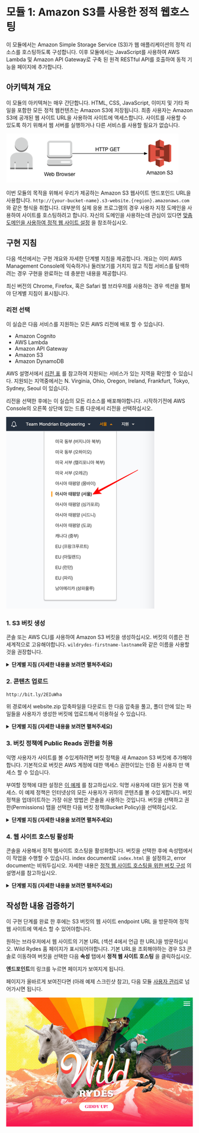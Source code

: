 # 모듈 1: Amazon S3를 사용한 정적 웹호스팅

이 모듈에서는 Amazon Simple Storage Service (S3)가 웹 애플리케이션의 정적 리소스를 호스팅하도록 구성합니다. 이후 모듈에서는 JavaScript를 사용하여 AWS Lambda 및 Amazon API Gateway로 구축 된 원격 RESTful API를 호출하여 동적 기능을 페이지에 추가합니다.

## 아키텍쳐 개요

이 모듈의 아키텍쳐는 매우 간단합니다. HTML, CSS, JavaScript, 이미지 및 기타 파일을 포함한 모든 정적 웹컨텐츠는 Amazon S3에 저장됩니다. 최종 사용자는 Amazon S3에 공개된 웹 사이트 URL을 사용하여 사이트에 액세스합니다. 사이트를 사용할 수 있도록 하기 위해서 웹 서버를 실행하거나 다른 서비스를 사용할 필요가 없습니다.

![정적 웹 호스팅 아키텍쳐](../images/static-website-architecture.png)

이번 모듈의 목적을 위해서 우리가 제공하는 Amazon S3 웹사이트 엔드포인드 URL을 사용합니다. `http://{your-bucket-name}.s3-website.{region}.amazonaws.com` 와 같은 형식을 취합니다. 대부분의 실제 응용 프로그램의 경우 사용자 지정 도메인을 사용하여 사이트를 호스팅하려고 합니다. 자신의 도메인을 사용하는데 관심이 있다면 [맞춤 도메인을 사용하여 정적 웹 사이트 설정](http://docs.aws.amazon.com/AmazonS3/latest/dev/website-hosting-custom-domain-walkthrough.html) 을 참조하십시오.

## 구현 지침

다음 섹션에서는 구현 개요와 자세한 단계별 지침을 제공합니다. 개요는 이미 AWS Management Console에 익숙하거나 둘러보기를 거치지 않고 직접 서비스를 탐색하려는 경우 구현을 완료하는 데 충분한 내용을 제공합니다.

최신 버전의 Chrome, Firefox, 혹은 Safari 웹 브라우저를 사용하는 경우 섹션을 펼쳐야 단계별 지침이 표시됩니다.

### 리전 선택

이 실습은 다음 서비스를 지원하는 모든 AWS 리전에 배포 할 수 있습니다.

- Amazon Cognito
- AWS Lambda
- Amazon API Gateway
- Amazon S3
- Amazon DynamoDB

AWS 설명서에서 [리전 표](https://aws.amazon.com/about-aws/global-infrastructure/regional-product-services/) 를 참고하여 지원되는 서비스가 있는 지역을 확인할 수 있습니다. 지원되는 지역중에서는 N. Virginia, Ohio, Oregon, Ireland, Frankfurt, Tokyo, Sydney, Seoul 이 있습니다.

리전을 선택한 후에는 이 실습의 모든 리소스를 배포해야합니다. 시작하기전에 AWS Console의 오른쪽 상단에 있는 드롭 다운에서 리전을 선택하십시오.

![리전 선택 스크린샷](../images/region-selection.png)

### 1. S3 버킷 생성

콘솔 또는 AWS CLI를 사용하여 Amazon S3 버킷을 생성하십시오. 버킷의 이름은 전 세계적으로 고유해야합니다. `wildrydes-firstname-lastname`와 같은 이름을 사용할것을 권장합니다.

<details>
<summary><strong>단계별 지침 (자세한 내용을 보려면 펼쳐주세요)</strong></summary><p>

1. AWS Management Console에서 **Services** 를 선택한 다음 **S3** 를 선택하십시오.

1. **+ 버킷 만들기** 을 선택하십시오.

1. `wildrydes-firstname-lastname`와 같은 전 세계적으로 고유한 이름을 설정하십시오.

1. 드롭다운 메뉴에서 이 실습에서 사용할 리전을 선택하십시오.

1. 설정을 복사할 버킷을 선택하지 않고 대화상자의 왼쪽 하단에 있는 **생성** 을 선택하십시오.

    ![버킷 생성 스크린샷](../images/create-bucket.png)

</p></details>

### 2. 콘텐츠 업로드

    http://bit.ly/2EIuWha
    
위 경로에서 website.zip 압축파일을 다운로드 한 다음 압축을 풀고, 폴더 안에 있는 파일들을 사용자가 생성한 버킷에 업로드해서 이용하실 수 있습니다.

<details>
<summary><strong>단계별 지침 (자세한 내용을 보려면 펼쳐주세요)</strong></summary><p>

1. AWS Management Console에서 Services 를 선택한 다음 S3 를 선택하십시오.

2. 이전에 만든 `wildrydes-firstname-lastname` 버킷을 선택하십시오.

3. 업로드 버튼을 누르고, 다운받고 압축을 푼 website 폴더 내의 모든 파일을 드래그 앤 드랍으로 s3 버킷에 업로드 하십시오.
    ![버킷 업로드 스크린샷](../images/s3-drag-and-drop.png)

</p></details>

### 3. 버킷 정책에 Public Reads 권한을 허용

익명 사용자가 사이트를 볼 수있게하려면 버킷 정책을 새 Amazon S3 버킷에 추가해야합니다. 기본적으로 버킷은 AWS 계정에 대한 액세스 권한이있는 인증 된 사용자 만 액세스 할 수 있습니다.

부여할 정책에 대한 설정은 [이 예제](http://docs.aws.amazon.com/AmazonS3/latest/dev/example-bucket-policies.html#example-bucket-policies-use-case-2) 를 참고하십시오. 익명 사용자에 대한 읽거 전용 액세스. 이 예제 정책은 인터넷상의 모든 사용자가 귀하의 콘텐츠를 볼 수있게합니다. 버킷 정책을 업데이트하는 가장 쉬운 방법은 콘솔을 사용하는 것입니다. 버킷을 선택하고 권한(Permissions) 탭을 선택한 다음 버킷 정책(Bucket Policy)을 선택하십시오.

<details>
<summary><strong>단계별 지침 (자세한 내용을 보려면 펼쳐주세요)</strong></summary><p>

1.  S3 콘솔에서 섹션 1에서 생성 한 버킷의 이름을 선택하십시오.

1. **권한** 탭을 선택한 다음, **버킷 정책**를 선택하십시오.

1. 다음 정책 문서를 버킷 정책 편집기에 입력하고 `[YOUR_BUCKET_NAME]` 을 섹션 1에서 생성한 버킷 이름으로 변경하십시오.

    ```json
    {
        "Version": "2012-10-17",
        "Statement": [
            {
                "Effect": "Allow",
                "Principal": "*",
                "Action": "s3:GetObject",
                "Resource": "arn:aws:s3:::[YOUR_BUCKET_NAME]/*"
            }
        ]
    }
    ```

    ![업데이트된 버킷 정책 스크린샷](../images/update-bucket-policy.png)

1. **저장** 버튼을 선택하여 새 정책을 적용하십시오.

</p></details>

### 4. 웹 사이트 호스팅 활성화

콘솔을 사용해서 정적 웹사이트 호스팅을 활성화합니다. 버킷을 선택한 후에 속성탭에서 이 작업을 수행할 수 있습니다. index document로 `index.html` 을 설정하고, error document는 비워두십시오. 자세한 내용은 [정적 웹 사이트 호스팅을 위한 버킷 구성](https://docs.aws.amazon.com/AmazonS3/latest/dev/HowDoIWebsiteConfiguration.html) 의 설명서를 참고하십시오.

<details>
<summary><strong>단계별 지침 (자세한 내용을 보려면 펼쳐주세요)</strong></summary><p>

1. S3 콘솔의 버킷 세부 사항 페이지에서, **속성** 탭을 선택하십시오.

1. **정적 웹 사이트 호스팅** 을 선택하십시오.

1. **이 버킷을 사용하여 웹 사이트를 호스팅합니다.** 을 선택하고, 인덱스 문서에 `index.html`를 입력하십시오. 다른 입력칸은 비워둡니다.

1. 먼저 **엔드포인트** URL 을 확인하십시오. 그 뒤에 **저장** 버튼을 클릭하십시오. 이 URL을 나머지 실습에서 웹 응용 프로그램을 볼 때 사용할 것입니다. 여기에서 이 URL을 귀하의 웹 사이트의 기본 URL이라고 합니다.

1. **저장**을 클릭하여 변경 사항을 저장하십시오.

    ![웹사이트 호스팅 활성화 스크린샷](../images/enable-website-hosting.png)

</p></details>


## 작성한 내용 검증하기

이 구현 단계를 완료 한 후에는 S3 버킷의 웹 사이트 endpoint URL 을 방문하여 정적 웹 사이트에 액세스 할 수 있어야합니다.

원하는 브라우저에서 웹 사이트의 기본 URL (섹션 4에서 언급 한 URL)을 방문하십시오. Wild Rydes 홈 페이지가 표시되어야합니다. 기본 URL을 조회해야하는 경우 S3 콘솔로 이동하여 버킷을 선택한 다음 **속성** 탭에서 **정적 웹 사이트 호스팅** 을 클릭하십시오. 

**엔드포인트**의 링크를 누르면 페이지가 보여지게 됩니다.

페이지가 올바르게 보여진다면 (아래 예제 스크린샷 참고), 다음 모듈 [사용자 관리](../2_UserManagement)로 넘어가시면 됩니다.

![Wild Rydes 홈페이지 스크린샷](../images/wildrydes-homepage.png)
